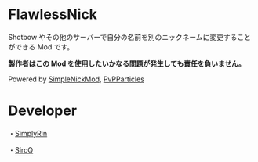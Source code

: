 # FlawlessNick
Shotbow やその他のサーバーで自分の名前を別のニックネームに変更することができる Mod です。

**製作者はこの Mod を使用したいかなる問題が発生しても責任を負いません。**

Powered by [SimpleNickMod](https://github.com/SimplyRin/SimpleNickMod), [PvPParticles](https://github.com/SiroQ/PvPParticles)

# Developer
・[SimplyRin](https://www.simplyrin.net/)

・[SiroQ](https://siro.work/)
